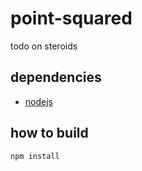 # point-squared
todo on steroids

## dependencies

- [nodejs](https://nodejs.org/en/)
## how to build

`npm install`